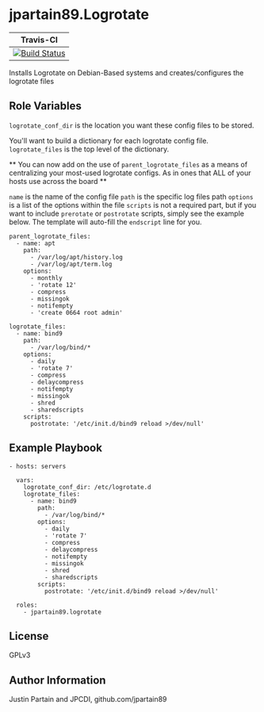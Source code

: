 # jpartain89.Logrotate

| **Travis-CI** |
| -------------- |
| [![Build Status](https://travis-ci.org/jpartain89/ansible-role-logrotate.svg?branch=master)](https://travis-ci.org/jpartain89/ansible-role-logrotate) |

Installs Logrotate on Debian-Based systems and creates/configures the logrotate files

## Role Variables

``logrotate_conf_dir`` is the location you want these config files to be stored.

You'll want to build a dictionary for each logrotate config file.
``logrotate_files`` is the top level of the dictionary.

** You can now add on the use of ``parent_logrotate_files`` as a means of centralizing your most-used logrotate configs. As in ones that ALL of your hosts use across the board **

  ``name`` is the name of the config file
  ``path`` is the specific log files path
  ``options`` is a list of the options within the file
  ``scripts`` is not a required part, but if you want to include ``prerotate`` or ``postrotate`` scripts, simply see the example below. The template will auto-fill the ``endscript`` line for you.

```
parent_logrotate_files:
  - name: apt
    path:
      - /var/log/apt/history.log
      - /var/log/apt/term.log
    options:
      - monthly
      - 'rotate 12'
      - compress
      - missingok
      - notifempty
      - 'create 0664 root admin'
```

```
logrotate_files:
  - name: bind9
    path:
      - /var/log/bind/*
    options:
      - daily
      - 'rotate 7'
      - compress
      - delaycompress
      - notifempty
      - missingok
      - shred
      - sharedscripts
    scripts:
      postrotate: '/etc/init.d/bind9 reload >/dev/null'
```

## Example Playbook

```
- hosts: servers

  vars:
    logrotate_conf_dir: /etc/logrotate.d
    logrotate_files:
      - name: bind9
        path:
          - /var/log/bind/*
        options:
          - daily
          - 'rotate 7'
          - compress
          - delaycompress
          - notifempty
          - missingok
          - shred
          - sharedscripts
        scripts:
          postrotate: '/etc/init.d/bind9 reload >/dev/null'

  roles:
    - jpartain89.logrotate

```

## License

GPLv3

## Author Information

Justin Partain and JPCDI, github.com/jpartain89
